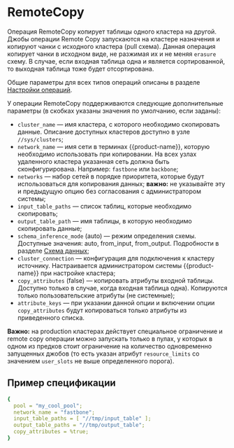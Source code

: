 # RemoteCopy

Операция RemoteCopy копирует таблицы одного кластера на другой. Джобы операции Remote Copy запускаются на кластере назначения и копируют чанки с исходного кластера (pull схема). Данная операция копирует чанки в исходном виде, не разжимая их и не меняя `erasure` схему. В случае, если входная таблица одна и является сортированной, то выходная таблица тоже будет отсортирована.

Общие параметры для всех типов операций описаны в разделе [Настройки операций](../../../../user-guide/data-processing/operations/operations-options.md).

У операции RemoteCopy поддерживаются следующие дополнительные параметры (в скобках указаны значения по умолчанию, если заданы):

* `cluster_name` — имя кластера, с которого необходимо скопировать данные. Описание доступных кластеров доступно в узле `//sys/clusters`;
* `network_name` — имя сети в терминах {{product-name}}, которую необходимо использовать при копировании. На всех узлах удаленного кластера указанная сеть должна быть сконфигурирована. Например: `fastbone` или `backbone`;
* `networks` — набор сетей в порядке приоритета, которые будут использоваться для копирования данных; **важно:** не указывайте эту и предыдущую опцию без согласования с администратором системы;
* `input_table_paths` — список таблиц, которые необходимо скопировать;
* `output_table_path` — имя таблицы, в которую необходимо скопировать данные;
* `schema_inference_mode` (auto) — режим определения схемы. Доступные значения: auto, from_input, from_output. Подробности в разделе [Схема данных](../../../../user-guide/storage/static-schema.md#schema_inference);
* `cluster_connection` — конфигурация для подключения к кластеру источнику. Настраивается администратором системы {{product-name}} при настройке кластера;
* `copy_attributes` (false) — копировать атрибуты входной таблицы. Доступно только в случае, когда входная таблица одна). Копируются только пользовательские атрибуты (не системные);
* `attribute_keys` — при указании данной опции и включении опции `copy_attributes` будут копироваться только атрибуты из приведенного списка.

**Важно:** на production кластерах действует специальное ограничение и remote copy операции можно запускать только в пулах, у которых в одном из предков стоит ограничение на количество одновременно запущенных джобов (то есть указан атрибут `resource_limits` со значением `user_slots` не выше определенного порога). 


## Пример спецификации

```yaml
{
  pool = "my_cool_pool";
  network_name = "fastbone";
  input_table_paths = [ "//tmp/input_table" ];
  output_table_paths = "//tmp/output_table";
  copy_attributes = %true;
}
```
